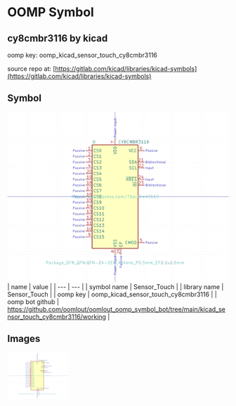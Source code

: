 # OOMP Symbol  
## cy8cmbr3116  by kicad  
  
oomp key: oomp_kicad_sensor_touch_cy8cmbr3116  
  
source repo at: [https://gitlab.com/kicad/libraries/kicad-symbols](https://gitlab.com/kicad/libraries/kicad-symbols)  
## Symbol  
  
[![working.png](working_600.png)](working.png)  
| name | value | 
| --- | --- | 
| symbol name | Sensor_Touch | 
| library name | Sensor_Touch | 
| oomp key | oomp_kicad_sensor_touch_cy8cmbr3116 | 
| oomp bot github | https://github.com/oomlout/oomlout_oomp_symbol_bot/tree/main/kicad_sensor_touch_cy8cmbr3116/working | 
## Images  
  
[![working.png](working_140.png)](working.png)  
